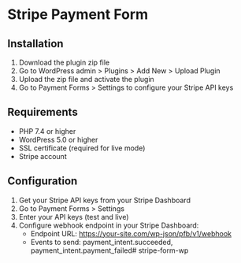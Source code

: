 # Stripe Payment Form

## Installation
1. Download the plugin zip file
2. Go to WordPress admin > Plugins > Add New > Upload Plugin
3. Upload the zip file and activate the plugin
4. Go to Payment Forms > Settings to configure your Stripe API keys

## Requirements
- PHP 7.4 or higher
- WordPress 5.0 or higher
- SSL certificate (required for live mode)
- Stripe account

## Configuration
1. Get your Stripe API keys from your Stripe Dashboard
2. Go to Payment Forms > Settings
3. Enter your API keys (test and live)
4. Configure webhook endpoint in your Stripe Dashboard:
   - Endpoint URL: https://your-site.com/wp-json/pfb/v1/webhook
   - Events to send: payment_intent.succeeded, payment_intent.payment_failed# stripe-form-wp
